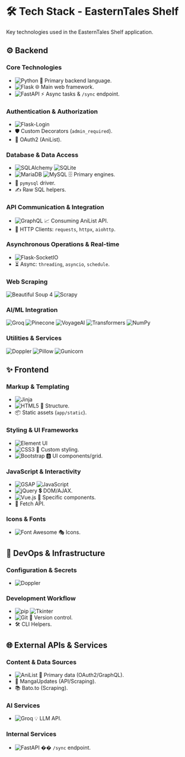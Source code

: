 # 🛠️ Tech Stack - EasternTales Shelf

Key technologies used in the EasternTales Shelf application.

## ⚙️ Backend

### Core Technologies
*   ![Python](https://img.shields.io/badge/Python-3776AB?style=flat&logo=python&logoColor=white) 🐍 Primary backend language.
*   ![Flask](https://img.shields.io/badge/Flask-000000?style=flat&logo=flask&logoColor=white) 🌐 Main web framework.
*   ![FastAPI](https://img.shields.io/badge/FastAPI-009688?style=flat&logo=fastapi&logoColor=white) ⚡ Async tasks & `/sync` endpoint.

### Authentication & Authorization
* ![Flask-Login](https://img.shields.io/badge/Flask--Login-Session%20Management-blue)
*   🛡️ Custom Decorators (`admin_required`).
*   🔗 OAuth2 (AniList).

### Database & Data Access
* ![SQLAlchemy](https://img.shields.io/badge/SQLAlchemy-ORM-red) ![SQLite](https://img.shields.io/badge/SQLite-003B57?style=flat&logo=sqlite&logoColor=white)
*   ![MariaDB](https://img.shields.io/badge/MariaDB-003545?style=flat&logo=mariadb&logoColor=white) ![MySQL](https://img.shields.io/badge/MySQL-4479A1?style=flat&logo=mysql&logoColor=white) 🗄️ Primary engines.
*   🔌 `pymysql` driver.
*   ✍️ Raw SQL helpers.

### API Communication & Integration
*   ![GraphQL](https://img.shields.io/badge/GraphQL-E10098?style=flat&logo=graphql&logoColor=white) 📈 Consuming AniList API.
*   📡 HTTP Clients: `requests`, `httpx`, `aiohttp`.

### Asynchronous Operations & Real-time
* ![Flask-SocketIO](https://img.shields.io/badge/Flask--SocketIO-Real--Time-black)
*   ⏳ Async: `threading`, `asyncio`, `schedule`.

### Web Scraping
![Beautiful Soup 4](https://img.shields.io/badge/Beautiful%20Soup%204-HTML%20Parsing-orange)  ![Scrapy](https://img.shields.io/badge/Scrapy-Web%20Crawling-green)

### AI/ML Integration
![Groq](https://img.shields.io/badge/Groq-AI%2FML-blueviolet)  ![Pinecone](https://img.shields.io/badge/Pinecone-Vector%20DB-blue) ![VoyageAI](https://img.shields.io/badge/VoyageAI-Embeddings-brightgreen) ![Transformers](https://img.shields.io/badge/Transformers-NLP-yellow)   ![NumPy](https://img.shields.io/badge/NumPy-4D77CF?style=flat&logo=numpy&logoColor=white)

### Utilities & Services
![Doppler](https://img.shields.io/badge/Doppler-Secrets-black?style=flat&logo=doppler&logoColor=white)  ![Pillow](https://img.shields.io/badge/Pillow-Image%20Processing-lightblue)  ![Gunicorn](https://img.shields.io/badge/Gunicorn-499848?style=flat&logo=gunicorn&logoColor=white)

## ✨ Frontend

### Markup & Templating
* ![Jinja](https://img.shields.io/badge/Jinja-B41717?style=flat&logo=jinja&logoColor=white)
*   ![HTML5](https://img.shields.io/badge/HTML5-E34F26?style=flat&logo=html5&logoColor=white) 📄 Structure.
*   📦 Static assets (`app/static`).

### Styling & UI Frameworks
* ![Element UI](https://img.shields.io/badge/Element%20UI-Component%20Library-409EFF)
*   ![CSS3](https://img.shields.io/badge/CSS3-1572B6?style=flat&logo=css3&logoColor=white) 💅 Custom styling.
*   ![Bootstrap](https://img.shields.io/badge/Bootstrap-7952B3?style=flat&logo=bootstrap&logoColor=white) 🅱️ UI components/grid.

### JavaScript & Interactivity
* ![GSAP](https://img.shields.io/badge/GSAP-Animation-88CE02?logo=greensock) ![JavaScript](https://img.shields.io/badge/JavaScript-ES6%20Modules-F7DF1E?logo=javascript)
*   ![jQuery](https://img.shields.io/badge/jQuery-0769AD?style=flat&logo=jquery&logoColor=white) 💲 DOM/AJAX.
*   ![Vue.js](https://img.shields.io/badge/Vue.js-4FC08D?style=flat&logo=vuedotjs&logoColor=white) 💚 Specific components.
*   📡 Fetch API.

### Icons & Fonts
*   ![Font Awesome](https://img.shields.io/badge/Font%20Awesome-528DD7?style=flat&logo=fontawesome&logoColor=white) 🎭 Icons.

## 🚀 DevOps & Infrastructure

### Configuration & Secrets
* ![Doppler](https://img.shields.io/badge/Doppler-Secrets-black?style=flat&logo=doppler&logoColor=white)

### Development Workflow
* ![pip](https://img.shields.io/badge/pip-Package%20Manager-3B74A7) ![Tkinter](https://img.shields.io/badge/Tkinter-GUI-blue)
*   ![Git](https://img.shields.io/badge/Git-F05032?style=flat&logo=git&logoColor=white) 🌿 Version control.
*   🛠️ CLI Helpers.

## 🌐 External APIs & Services

### Content & Data Sources
*   ![AniList](https://img.shields.io/badge/AniList-API-2DB0F3?logo=anilist) 📖 Primary data (OAuth2/GraphQL).
*   📰 MangaUpdates (API/Scraping).
*   📚 Bato.to (Scraping).

### AI Services
*   ![Groq](https://img.shields.io/badge/Groq-AI%2FML-blueviolet) 💡 LLM API.

### Internal Services
*   ![FastAPI](https://img.shields.io/badge/FastAPI-Internal%20Sync-009688?logo=fastapi) �� `/sync` endpoint.